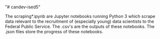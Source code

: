 "# candev-ised5" 

The scraping*.ipynb are Jupyter notebooks running Python 3 which scrape data relevant to the recruitment of (especially young) data scientists to the Federal Public Service.  The .csv's are the outputs of these notebooks.  The .json files store the progress of these notebooks.

